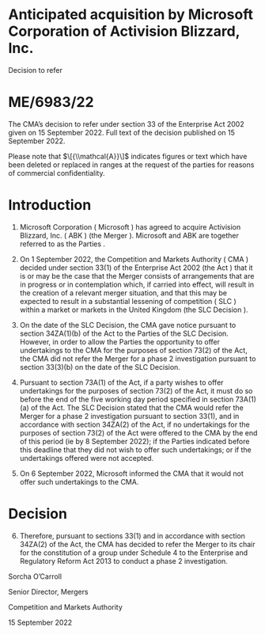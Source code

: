 # Anticipated acquisition by Microsoft Corporation of Activision Blizzard, Inc.

Decision to refer

# ME/6983/22

The CMA’s decision to refer under section 33 of the Enterprise Act 2002 given on 15 September 2022. Full text of the decision published on 15 September 2022.

Please note that $\[{\\mathcal{A}}\]$ indicates figures or text which have been deleted or replaced in ranges at the request of the parties for reasons of commercial confidentiality.

# Introduction

1. Microsoft Corporation ( Microsoft ) has agreed to acquire Activision Blizzard, Inc. ( ABK ) (the Merger ). Microsoft and ABK are together referred to as the Parties .

2. On 1 September 2022, the Competition and Markets Authority ( CMA ) decided under section 33(1) of the Enterprise Act 2002 (the Act ) that it is or may be the case that the Merger consists of arrangements that are in progress or in contemplation which, if carried into effect, will result in the creation of a relevant merger situation, and that this may be expected to result in a substantial lessening of competition ( SLC ) within a market or markets in the United Kingdom (the SLC Decision ).

3. On the date of the SLC Decision, the CMA gave notice pursuant to section 34ZA(1)(b) of the Act to the Parties of the SLC Decision. However, in order to allow the Parties the opportunity to offer undertakings to the CMA for the purposes of section 73(2) of the Act, the CMA did not refer the Merger for a phase 2 investigation pursuant to section 33(3)(b) on the date of the SLC Decision.

4. Pursuant to section 73A(1) of the Act, if a party wishes to offer undertakings for the purposes of section 73(2) of the Act, it must do so before the end of the five working day period specified in section 73A(1)(a) of the Act. The SLC Decision stated that the CMA would refer the Merger for a phase 2 investigation pursuant to section 33(1), and in accordance with section 34ZA(2) of the Act, if no undertakings for the purposes of section 73(2) of the Act were offered to the CMA by the end of this period (ie by 8 September 2022); if the Parties indicated before this deadline that they did not wish to offer such undertakings; or if the undertakings offered were not accepted.

5. On 6 September 2022, Microsoft informed the CMA that it would not offer such undertakings to the CMA.


# Decision

6. Therefore, pursuant to sections 33(1) and in accordance with section 34ZA(2) of the Act, the CMA has decided to refer the Merger to its chair for the constitution of a group under Schedule 4 to the Enterprise and Regulatory Reform Act 2013 to conduct a phase 2 investigation.

Sorcha O’Carroll

Senior Director, Mergers

Competition and Markets Authority

15 September 2022